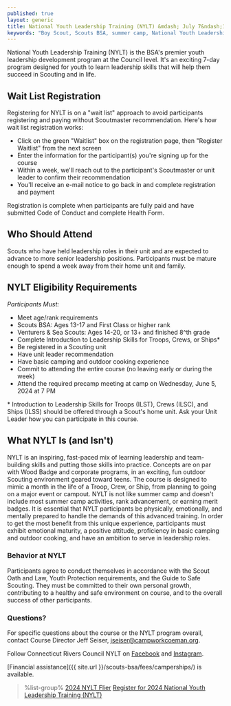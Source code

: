 ```yaml
---
published: true
layout: generic
title: National Youth Leadership Training (NYLT) &mdash; July 7&ndash;13, 2024
keywords: "Boy Scout, Scouts BSA, summer camp, National Youth Leadership Training, NYLT"
---
```


National Youth Leadership Training (NYLT) is the BSA's premier youth leadership development program at the Council level. It's  an exciting 7-day program designed for youth to learn leadership skills that will help them succeed in Scouting and in life. 

## Wait List Registration

Registering for NYLT is on a "wait list" approach to avoid participants registering and paying without Scoutmaster recommendation. Here's how wait list registration works:

- Click on the green "Waitlist" box on the registration page, then "Register Waitlist" from the next screen
- Enter the information for the participant(s) you're signing up for the course
- Within a week, we'll reach out to the participant's Scoutmaster or unit leader to confirm their recommendation
- You'll receive an e-mail notice to go back in and complete registration and payment

Registration is complete when participants are fully paid and have submitted Code of Conduct and complete Health Form.

## Who Should Attend

Scouts who have held leadership roles in their unit and are expected to advance to more senior leadership positions. Participants must be mature enough to spend a week away from their home unit and family.

## NYLT Eligibility Requirements

*Participants Must:*

- Meet age/rank requirements
- Scouts BSA: Ages 13-17 and First Class or higher rank
- Venturers & Sea Scouts: Ages 14-20, or 13+ and finished 8^th grade
- Complete Introduction to Leadership Skills for Troops, Crews, or Ships\*
- Be registered in a Scouting unit
- Have unit leader recommendation
- Have basic camping and outdoor cooking experience
- Commit to attending the entire course (no leaving early or during the week)
- Attend the required precamp meeting at camp on Wednesday, June 5, 2024 at 7 PM

\* Introduction to Leadership Skills for Troops (ILST), Crews (ILSC), and Ships (ILSS) should be offered through a Scout's home unit. Ask your Unit Leader how you can participate in this course.

## What NYLT Is (and Isn't)

NYLT is an inspiring, fast-paced mix of learning leadership and team-building skills and putting those skills into practice. Concepts are on par with Wood Badge and corporate programs, in an exciting, fun outdoor Scouting environment geared toward teens. The course is designed to mimic a month in the life of a Troop, Crew, or Ship, from planning to going on a major event or campout. NYLT is not like summer camp and doesn't include most summer camp activities, rank advancement, or earning merit badges. It is essential that NYLT participants be physically, emotionally, and mentally prepared to handle the demands of this advanced training. In order to get the most benefit from this unique experience, participants must exhibit emotional maturity, a positive attitude, proficiency in basic camping and outdoor cooking, and have an ambition to serve in leadership roles.

### Behavior at NYLT

Participants agree to conduct themselves in accordance with the Scout Oath and Law, Youth Protection requirements, and the Guide to Safe Scouting. They must be committed to their own personal growth, contributing to a healthy and safe environment on course, and to the overall success of other participants.

### Questions?

For specific questions about the course or the NYLT program overall, contact Course Director Jeff Seiser, [jseiser@campworkcoeman.org](mailto:jseiser@campworkcoeman.org).

Follow Connecticut Rivers Council NYLT on [Facebook](https://www.facebook.com/nyltctrivers) and [Instagram](https://www.instagram.com/nyltctrivers/).

[Financial assistance]({{ site.url }}/scouts-bsa/fees/camperships/) is available.

> %list-group%
> <a href="{{ site.url }}/pdf/2024/2024-nylt-flier.pdf" class="list-group-item">2024 NYLT Flier</a>
> <a href="https://scoutingevent.com/066-80412" class="list-group-item">Register for 2024 National Youth Leadership Training (NYLT)</a>
